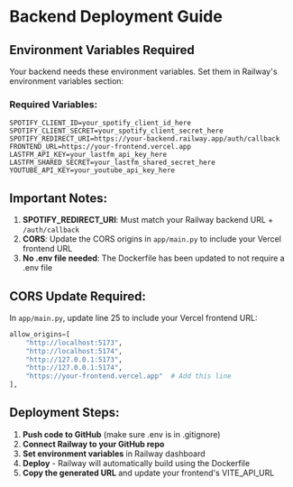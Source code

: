 # Backend Deployment Guide

## Environment Variables Required

Your backend needs these environment variables. Set them in Railway's environment variables section:

### Required Variables:
```
SPOTIFY_CLIENT_ID=your_spotify_client_id_here
SPOTIFY_CLIENT_SECRET=your_spotify_client_secret_here
SPOTIFY_REDIRECT_URI=https://your-backend.railway.app/auth/callback
FRONTEND_URL=https://your-frontend.vercel.app
LASTFM_API_KEY=your_lastfm_api_key_here
LASTFM_SHARED_SECRET=your_lastfm_shared_secret_here
YOUTUBE_API_KEY=your_youtube_api_key_here
```

## Important Notes:

1. **SPOTIFY_REDIRECT_URI**: Must match your Railway backend URL + `/auth/callback`
2. **CORS**: Update the CORS origins in `app/main.py` to include your Vercel frontend URL
3. **No .env file needed**: The Dockerfile has been updated to not require a .env file

## CORS Update Required:

In `app/main.py`, update line 25 to include your Vercel frontend URL:

```python
allow_origins=[
    "http://localhost:5173", 
    "http://localhost:5174", 
    "http://127.0.0.1:5173", 
    "http://127.0.0.1:5174",
    "https://your-frontend.vercel.app"  # Add this line
],
```

## Deployment Steps:

1. **Push code to GitHub** (make sure .env is in .gitignore)
2. **Connect Railway to your GitHub repo**
3. **Set environment variables** in Railway dashboard
4. **Deploy** - Railway will automatically build using the Dockerfile
5. **Copy the generated URL** and update your frontend's VITE_API_URL
